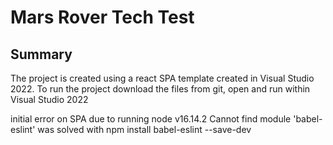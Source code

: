 # Mars Rover Tech Test

## Summary

The project is created using a react SPA template created in Visual Studio 2022. 
To run the project download the files from git, open and run within Visual Studio 2022

initial error on SPA due to running node v16.14.2
Cannot find module 'babel-eslint'
was solved with
npm install babel-eslint --save-dev
